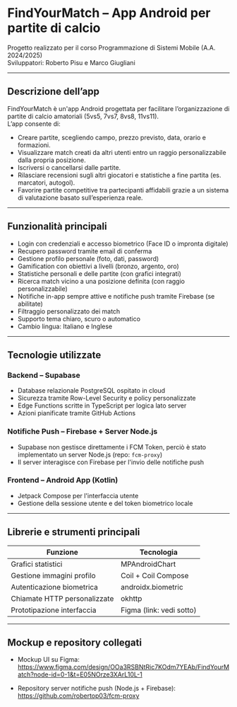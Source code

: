 # FindYourMatch – App Android per partite di calcio

Progetto realizzato per il corso Programmazione di Sistemi Mobile (A.A. 2024/2025)  
Sviluppatori: Roberto Pisu e Marco Giugliani

---

## Descrizione dell’app

FindYourMatch è un'app Android progettata per facilitare l’organizzazione di partite di calcio amatoriali (5vs5, 7vs7, 8vs8, 11vs11).  
L’app consente di:

- Creare partite, scegliendo campo, prezzo previsto, data, orario e formazioni.
- Visualizzare match creati da altri utenti entro un raggio personalizzabile dalla propria posizione.
- Iscriversi o cancellarsi dalle partite.
- Rilasciare recensioni sugli altri giocatori e statistiche a fine partita (es. marcatori, autogol).
- Favorire partite competitive tra partecipanti affidabili grazie a un sistema di valutazione basato sull’esperienza reale.

---

## Funzionalità principali

- Login con credenziali e accesso biometrico (Face ID o impronta digitale)
- Recupero password tramite email di conferma
- Gestione profilo personale (foto, dati, password)
- Gamification con obiettivi a livelli (bronzo, argento, oro)
- Statistiche personali e delle partite (con grafici integrati)
- Ricerca match vicino a una posizione definita (con raggio personalizzabile)
- Notifiche in-app sempre attive e notifiche push tramite Firebase (se abilitate)
- Filtraggio personalizzato dei match
- Supporto tema chiaro, scuro o automatico
- Cambio lingua: Italiano e Inglese

---

## Tecnologie utilizzate

### Backend – Supabase
- Database relazionale PostgreSQL ospitato in cloud
- Sicurezza tramite Row-Level Security e policy personalizzate
- Edge Functions scritte in TypeScript per logica lato server
- Azioni pianificate tramite GitHub Actions

### Notifiche Push – Firebase + Server Node.js
- Supabase non gestisce direttamente i FCM Token, perciò è stato implementato un server Node.js (repo: `fcm-proxy`)
- Il server interagisce con Firebase per l'invio delle notifiche push

### Frontend – Android App (Kotlin)
- Jetpack Compose per l'interfaccia utente
- Gestione della sessione utente e del token biometrico locale

---

## Librerie e strumenti principali

| Funzione                        | Tecnologia                                     |
|--------------------------------|------------------------------------------------|
| Grafici statistici             | MPAndroidChart                                 |
| Gestione immagini profilo      | Coil + Coil Compose                            |
| Autenticazione biometrica      | androidx.biometric                             |
| Chiamate HTTP personalizzate   | okhttp                                         |
| Prototipazione interfaccia     | Figma (link: vedi sotto)                       |

---

## Mockup e repository collegati

- Mockup UI su Figma:  
  https://www.figma.com/design/OOa3RSBNtRic7KOdm7YEAb/FindYourMatch?node-id=0-1&t=E05NOrze3XArL10L-1

- Repository server notifiche push (Node.js + Firebase):  
  https://github.com/robertop03/fcm-proxy
  
